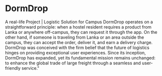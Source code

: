 # DormDrop
A real-life Project | Logistic Solution for Campus
DormDrop operates on a straightforward principle: when a hostel resident requires a product from Lanka or anywhere off-campus, 
they can request it through the app. On the other hand, if someone is traveling from Lanka or an area outside the campus,
they can accept the order, deliver it, and earn a delivery charge. 
DormDrop was conceived with the firm belief that the future of logistics hinges on providing exceptional user experiences. 
Since its inception, DormDrop has expanded, yet its fundamental mission remains unchanged: 
to enhance the global trade of large freight through a seamless and user-friendly service."
